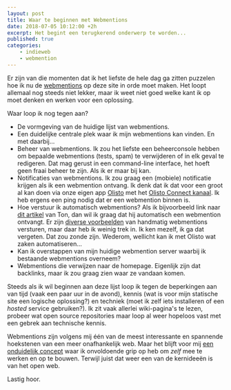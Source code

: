 ```yaml
---
layout: post
title: Waar te beginnen met Webmentions
date: 2018-07-05 10:12:00 +2h
excerpt: Het begint een terugkerend onderwerp te worden...
published: true
categories: 
    - indieweb
    - webmention
---
```

Er zijn van die momenten dat ik het liefste de hele dag ga zitten puzzelen hoe ik nu de [webmentions](/webmentions/) op deze site in orde moet maken. Het loopt allemaal nog steeds niet lekker, maar ik weet niet goed welke kant ik op moet denken en werken voor een oplossing. 

Waar loop ik nog tegen aan?

* De vormgeving van de huidige lijst van webmentions. 
* Een duidelijke centrale plek waar ik mijn webmentions kan vinden. En met daarbij...
* Beheer van webmentions. Ik zou het liefste een beheerconsole hebben om bepaalde webmentions (tests, spam) te verwijderen of in elk geval te redigeren. Dat mag gerust in een command-line interface, het hoeft geen fraai beheer te zijn. Als ik er maar bij kan.
* Notificaties van webmentions. Ik zou graag een (mobiele) notificatie krijgen als ik een webmention ontvang. Ik denk dat ik dat voor een groot al kan doen via onze eigen app [Olisto](https://olisto.com) met het [Olisto Connect kanaal](https://olisto.com/connect). Ik heb ergens een ping nodig dat er een webmention binnen is.
* Hoe verstuur ik automatisch webmentions? Als ik bijvoorbeeld link naar [dit artikel](https://www.zylstra.org/blog/2018/07/resuscitating-pingbacks-with-webmention-io/) van Ton, dan wil ik graag dat hij automatisch een webmention ontvangt. Er zijn [diverse voorbeelden](https://indieweb.org/webmention-implementation-guide) van handmatig webmentions versturen, maar daar heb ik weinig trek in. Ik ken mezelf, ik ga dat vergeten. Dat zou zonde zijn. Wederom, wellicht kan ik met Olisto wat zaken automatiseren...
* Kan ik overstappen van mijn huidige webmention server waarbij ik bestaande webmentions overneem?
* Webmentions die verwijzen naar de homepage. Eigenlijk zijn dat backlinks, maar ik zou graag zien waar ze vandaan komen.

Steeds als ik wil beginnen aan deze lijst loop ik tegen de beperkingen aan van tijd (vaak een paar uur in de avond), kennis (wat is voor mijn statische site een logische oplossing?) en techniek (moet ik zelf iets installeren of een _hosted_ service gebruiken?). Ik zit vaak allerlei wiki-pagina's te lezen, probeer wat open source repositories maar loop al weer hopeloos vast met een gebrek aan technische kennis. 

Webmentions zijn volgens mij één van de meest interessante en spannende hoekstenen van een meer onafhankelijk web. Maar het blijft voor mij [een onduidelijk concept](https://indieweb.org/Webmention) waar ik onvoldoende grip op heb om _zelf_ mee te werken en op te bouwen. Terwijl juist dat weer een van de kernideeën is van het open web. 

Lastig hoor.
